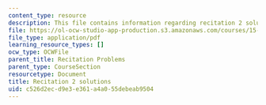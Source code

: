 ```yaml
---
content_type: resource
description: This file contains information regarding recitation 2 solutions.
file: https://ol-ocw-studio-app-production.s3.amazonaws.com/courses/15-053-optimization-methods-in-management-science-spring-2013/c526d2ecd9e3e361a4a055debeab9504_MIT15_053S13_rec02sol.pdf
file_type: application/pdf
learning_resource_types: []
ocw_type: OCWFile
parent_title: Recitation Problems
parent_type: CourseSection
resourcetype: Document
title: Recitation 2 solutions
uid: c526d2ec-d9e3-e361-a4a0-55debeab9504
---
```

